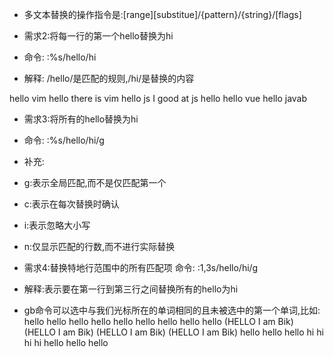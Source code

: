 - 多文本替换的操作指令是:[range][substitue]/{pattern}/{string}/[flags]

- 需求2:将每一行的第一个hello替换为hi
- 命令:  :%s/hello/hi
- 解释: /hello/是匹配的规则,/hi/是替换的内容

hello vim hello there is vim
hello js I good at js hello
hello vue
hello javab


- 需求3:将所有的hello替换为hi
- 命令: :%s/hello/hi/g
- 补充:
- g:表示全局匹配,而不是仅匹配第一个
- c:表示在每次替换时确认
- i:表示忽略大小写
- n:仅显示匹配的行数,而不进行实际替换

- 需求4:替换特地行范围中的所有匹配项
命令: :1,3s/hello/hi/g
- 解释:表示要在第一行到第三行之间替换所有的hello为hi



- gb命令可以选中与我们光标所在的单词相同的且未被选中的第一个单词,比如:
hello hello
hello hello hello hello hello 
hello hello 
(HELLO I am Bik) (HELLO I am Bik) (HELLO I am Bik) (HELLO I am Bik) hello hello hello 
hi hi hi hi hello hello hello 